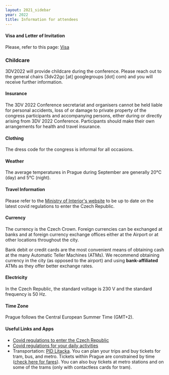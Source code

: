 ```yaml
---
layout: 2021_sidebar
year: 2022
title: Information for attendees
---
```


#### Visa and Letter of Invitation
Please, refer to this page: [Visa]({{site.url}}/{{page.year}}/visa)

### Childcare
3DV2022 will provide childcare during the conference. Please reach out to the
general chairs (3dv22gc [at] googlegroups [dot] com) and you will receive further information. 

#### Insurance

The 3DV 2022 Conference secretariat and organisers cannot be held liable for
personal accidents, loss of or damage to private property of the congress
participants and accompanying persons, either during or directly arising from
3DV 2022 Conference. Participants should make their own arrangements for health
and travel insurance.

#### Clothing
The dress code for the congress is informal for all occasions.

#### Weather
The average temperatures in Prague during September are
generally 20°C (day) and 5°C (night).

#### Travel Information

Please refer to the [Ministry of Interior's
website](https://www.mvcr.cz/mvcren/article/coronavirus-information-of-moi.aspx)
to be up to date on the latest covid regulations to enter the Czech Republic.

#### Currency
The currency is the Czech Crown.
Foreign currencies can be exchanged at banks and at foreign currency exchange
offices either at the Airport or at other locations throughout the city.

Bank debit or credit cards are the most convenient means of obtaining cash at
the many Automatic Teller Machines (ATMs). 
We recommend obtaining currency in the city (as opposed to the airport) and 
using **bank-affiliated** ATMs as they offer better exchange rates.

#### Electricity
In the Czech Republic, the standard voltage is 230 V and the standard
frequency is 50 Hz.

#### Time Zone

Prague follows the Central European Summer Time (GMT+2).

#### Useful Links and Apps

- [Covid regulations to enter the Czech Republic](https://www.mvcr.cz/mvcren/article/coronavirus-information-of-moi.aspx)
- [Covid regulations for your daily activities](https://covid.gov.cz/en/)
- Transportation: [PID Litacka](https://app.pidlitacka.cz/). You can plan your trips and buy tickets for tram, bus, and metro. Tickets within Prague are constrained by time ([check here for fares](https://pid.cz/en/travelling-around-prague/?tab=1)). You can also buy tickets at metro stations and on some of the trams (only with contactless cards for tram).
